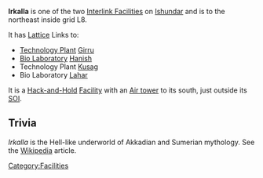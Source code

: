 **Irkalla** is one of the two [Interlink
Facilities](/Interlink_Facility "wikilink") on
[Ishundar](/Ishundar "wikilink") and is to the northeast inside grid L8.

It has [Lattice](/Lattice "wikilink") Links to:

- [Technology Plant](/Technology_Plant "wikilink")
  [Girru](/Girru "wikilink")
- [Bio Laboratory](/Bio_Laboratory "wikilink")
  [Hanish](/Hanish "wikilink")
- Technology Plant [Kusag](/Kusag "wikilink")
- Bio Laboratory [Lahar](/Lahar "wikilink")

It is a [Hack-and-Hold](/Hack-and-Hold "wikilink")
[Facility](/Facility "wikilink") with an [Air
tower](/Air_tower "wikilink") to its south, just outside its
[SOI](/SOI "wikilink").

## Trivia

_Irkalla_ is the Hell-like underworld of Akkadian and Sumerian
mythology. See the [Wikipedia](http://en.wikipedia.org/wiki/Irkalla)
article.

[Category:Facilities](/Category:Facilities "wikilink")
